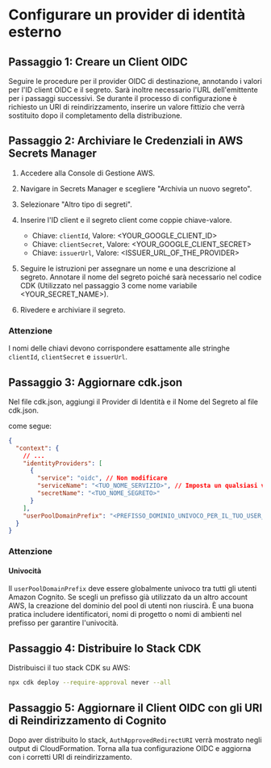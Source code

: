 # Configurare un provider di identità esterno

## Passaggio 1: Creare un Client OIDC

Seguire le procedure per il provider OIDC di destinazione, annotando i valori per l'ID client OIDC e il segreto. Sarà inoltre necessario l'URL dell'emittente per i passaggi successivi. Se durante il processo di configurazione è richiesto un URI di reindirizzamento, inserire un valore fittizio che verrà sostituito dopo il completamento della distribuzione.

## Passaggio 2: Archiviare le Credenziali in AWS Secrets Manager

1. Accedere alla Console di Gestione AWS.
2. Navigare in Secrets Manager e scegliere "Archivia un nuovo segreto".
3. Selezionare "Altro tipo di segreti".
4. Inserire l'ID client e il segreto client come coppie chiave-valore.

   - Chiave: `clientId`, Valore: <YOUR_GOOGLE_CLIENT_ID>
   - Chiave: `clientSecret`, Valore: <YOUR_GOOGLE_CLIENT_SECRET>
   - Chiave: `issuerUrl`, Valore: <ISSUER_URL_OF_THE_PROVIDER>

5. Seguire le istruzioni per assegnare un nome e una descrizione al segreto. Annotare il nome del segreto poiché sarà necessario nel codice CDK (Utilizzato nel passaggio 3 come nome variabile <YOUR_SECRET_NAME>).
6. Rivedere e archiviare il segreto.

### Attenzione

I nomi delle chiavi devono corrispondere esattamente alle stringhe `clientId`, `clientSecret` e `issuerUrl`.

## Passaggio 3: Aggiornare cdk.json

Nel file cdk.json, aggiungi il Provider di Identità e il Nome del Segreto al file cdk.json.

come segue:

```json
{
  "context": {
    // ...
    "identityProviders": [
      {
        "service": "oidc", // Non modificare
        "serviceName": "<TUO_NOME_SERVIZIO>", // Imposta un qualsiasi valore
        "secretName": "<TUO_NOME_SEGRETO>"
      }
    ],
    "userPoolDomainPrefix": "<PREFISSO_DOMINIO_UNIVOCO_PER_IL_TUO_USER_POOL>"
  }
}
```

### Attenzione

#### Univocità

Il `userPoolDomainPrefix` deve essere globalmente univoco tra tutti gli utenti Amazon Cognito. Se scegli un prefisso già utilizzato da un altro account AWS, la creazione del dominio del pool di utenti non riuscirà. È una buona pratica includere identificatori, nomi di progetto o nomi di ambienti nel prefisso per garantire l'univocità.

## Passaggio 4: Distribuire lo Stack CDK

Distribuisci il tuo stack CDK su AWS:

```sh
npx cdk deploy --require-approval never --all
```

## Passaggio 5: Aggiornare il Client OIDC con gli URI di Reindirizzamento di Cognito

Dopo aver distribuito lo stack, `AuthApprovedRedirectURI` verrà mostrato negli output di CloudFormation. Torna alla tua configurazione OIDC e aggiorna con i corretti URI di reindirizzamento.